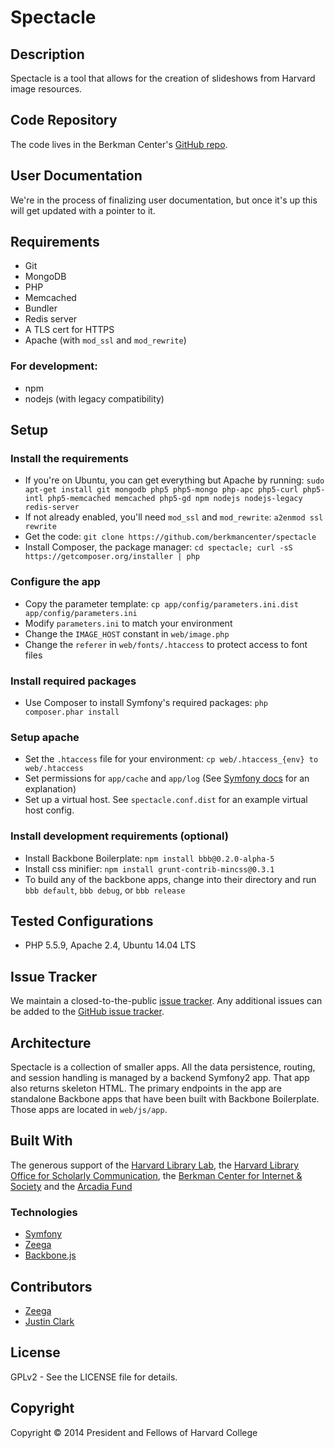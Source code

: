 Spectacle
=========

Description
-----------

Spectacle is a tool that allows for the creation of slideshows from Harvard
image resources.

Code Repository
---------------

The code lives in the Berkman Center's [GitHub repo](https://github.com/berkmancenter/spectacle).

User Documentation
------------------

We're in the process of finalizing user documentation, but once it's up this
will get updated with a pointer to it.

Requirements
------------

* Git
* MongoDB
* PHP
* Memcached
* Bundler
* Redis server
* A TLS cert for HTTPS
* Apache (with `mod_ssl` and `mod_rewrite`)

### For development:

* npm
* nodejs (with legacy compatibility)

Setup
-----

### Install the requirements

* If you're on Ubuntu, you can get everything but Apache by running: `sudo
  apt-get install git mongodb php5 php5-mongo php-apc php5-curl php5-intl
  php5-memcached memcached php5-gd npm nodejs nodejs-legacy redis-server`
* If not already enabled, you'll need `mod_ssl` and `mod_rewrite`: `a2enmod ssl rewrite`
* Get the code: `git clone https://github.com/berkmancenter/spectacle`
* Install Composer, the package manager: `cd spectacle; curl -sS https://getcomposer.org/installer | php`

### Configure the app

* Copy the parameter template: `cp app/config/parameters.ini.dist app/config/parameters.ini`
* Modify `parameters.ini` to match your environment
* Change the `IMAGE_HOST` constant in `web/image.php`
* Change the `referer` in `web/fonts/.htaccess` to protect access to font files

### Install required packages

* Use Composer to install Symfony's required packages: `php composer.phar install`

### Setup apache

* Set the `.htaccess` file for your environment: `cp web/.htaccess_{env} to web/.htaccess`
* Set permissions for `app/cache` and `app/log` (See [Symfony
  docs](http://symfony.com/doc/current/book/installation.html#book-installation-permissions)
  for an explanation)
* Set up a virtual host. See `spectacle.conf.dist` for an example virtual host
  config.

### Install development requirements (optional)

* Install Backbone Boilerplate: `npm install bbb@0.2.0-alpha-5`
* Install css minifier: `npm install grunt-contrib-mincss@0.3.1`
* To build any of the backbone apps, change into their directory and run `bbb
  default`, `bbb debug`, or `bbb release`

Tested Configurations
---------------------

* PHP 5.5.9, Apache 2.4, Ubuntu 14.04 LTS

Issue Tracker
-------------

We maintain a closed-to-the-public [issue
tracker](https://cyber.law.harvard.edu/projectmanagement/projects/r1-libraryslide).
Any additional issues can be added to the [GitHub issue
tracker](https://github.com/berkmancenter/spectacle/issues).

Architecture
------------

Spectacle is a collection of smaller apps. All the data persistence, routing,
and session handling is managed by a backend Symfony2 app. That app also
returns skeleton HTML. The primary endpoints in the app are standalone Backbone
apps that have been built with Backbone Boilerplate. Those apps are located in
`web/js/app`.

Built With
----------

The generous support of the [Harvard Library
Lab](http://lab.library.harvard.edu/), the [Harvard Library Office for
Scholarly Communication](https://osc.hul.harvard.edu), the [Berkman Center for
Internet &amp; Society](http://cyber.law.harvard.edu) and the [Arcadia
Fund](http://www.arcadiafund.org.uk)

### Technologies
* [Symfony](http://symfony.com/)
* [Zeega](http://zeega.com/)
* [Backbone.js](http://backbonejs.org/)

Contributors
------------

* [Zeega](https://github.com/zeega)
* [Justin Clark](https://github.com/jdcc)

License
-------

GPLv2 - See the LICENSE file for details.

Copyright
---------

Copyright &copy; 2014 President and Fellows of Harvard College
